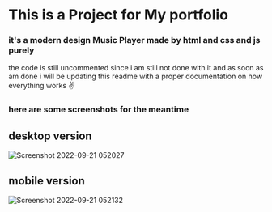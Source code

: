 # This is a Project for My portfolio
### it's a modern design Music Player made by html and css and js purely 
the code is still uncommented since i am still not done with it and as soon as am done i will be updating this readme with a proper documentation on how everything works
:v:

### here are some screenshots for the meantime 
## desktop version
![Screenshot 2022-09-21 052027](https://user-images.githubusercontent.com/74527457/191407226-86167862-5434-49f7-846b-dfbe5b89bad1.png)
## mobile version
![Screenshot 2022-09-21 052132](https://user-images.githubusercontent.com/74527457/191407249-2a2ccfe1-48c3-4afa-b748-0839f1f28cd9.png)


